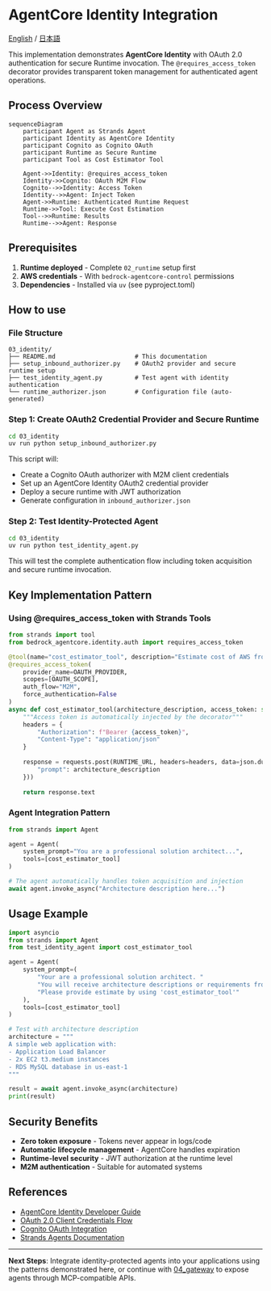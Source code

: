 # AgentCore Identity Integration

[English](README.md) / [日本語](README_ja.md)

This implementation demonstrates **AgentCore Identity** with OAuth 2.0 authentication for secure Runtime invocation. The `@requires_access_token` decorator provides transparent token management for authenticated agent operations.

## Process Overview

```mermaid
sequenceDiagram
    participant Agent as Strands Agent
    participant Identity as AgentCore Identity
    participant Cognito as Cognito OAuth
    participant Runtime as Secure Runtime
    participant Tool as Cost Estimator Tool

    Agent->>Identity: @requires_access_token
    Identity->>Cognito: OAuth M2M Flow
    Cognito-->>Identity: Access Token
    Identity-->>Agent: Inject Token
    Agent->>Runtime: Authenticated Runtime Request
    Runtime->>Tool: Execute Cost Estimation
    Tool-->>Runtime: Results
    Runtime-->>Agent: Response
```

## Prerequisites

1. **Runtime deployed** - Complete `02_runtime` setup first
2. **AWS credentials** - With `bedrock-agentcore-control` permissions
3. **Dependencies** - Installed via `uv` (see pyproject.toml)

## How to use

### File Structure

```
03_identity/
├── README.md                      # This documentation
├── setup_inbound_authorizer.py    # OAuth2 provider and secure runtime setup
├── test_identity_agent.py         # Test agent with identity authentication
└── runtime_authorizer.json        # Configuration file (auto-generated)
```

### Step 1: Create OAuth2 Credential Provider and Secure Runtime

```bash
cd 03_identity
uv run python setup_inbound_authorizer.py
```

This script will:
- Create a Cognito OAuth authorizer with M2M client credentials
- Set up an AgentCore Identity OAuth2 credential provider
- Deploy a secure runtime with JWT authorization
- Generate configuration in `inbound_authorizer.json`

### Step 2: Test Identity-Protected Agent

```bash
cd 03_identity
uv run python test_identity_agent.py
```

This will test the complete authentication flow including token acquisition and secure runtime invocation.

## Key Implementation Pattern

### Using @requires_access_token with Strands Tools

```python
from strands import tool
from bedrock_agentcore.identity.auth import requires_access_token

@tool(name="cost_estimator_tool", description="Estimate cost of AWS from architecture description")
@requires_access_token(
    provider_name=OAUTH_PROVIDER,
    scopes=[OAUTH_SCOPE],
    auth_flow="M2M",
    force_authentication=False
)
async def cost_estimator_tool(architecture_description, access_token: str) -> str:
    """Access token is automatically injected by the decorator"""
    headers = {
        "Authorization": f"Bearer {access_token}",
        "Content-Type": "application/json"
    }
    
    response = requests.post(RUNTIME_URL, headers=headers, data=json.dumps({
        "prompt": architecture_description
    }))
    
    return response.text
```

### Agent Integration Pattern

```python
from strands import Agent

agent = Agent(
    system_prompt="You are a professional solution architect...",
    tools=[cost_estimator_tool]
)

# The agent automatically handles token acquisition and injection
await agent.invoke_async("Architecture description here...")
```

## Usage Example

```python
import asyncio
from strands import Agent
from test_identity_agent import cost_estimator_tool

agent = Agent(
    system_prompt=(
        "Your are a professional solution architect. "
        "You will receive architecture descriptions or requirements from customers. "
        "Please provide estimate by using 'cost_estimator_tool'"
    ),
    tools=[cost_estimator_tool]
)

# Test with architecture description
architecture = """
A simple web application with:
- Application Load Balancer
- 2x EC2 t3.medium instances  
- RDS MySQL database in us-east-1
"""

result = await agent.invoke_async(architecture)
print(result)
```

## Security Benefits

- **Zero token exposure** - Tokens never appear in logs/code
- **Automatic lifecycle management** - AgentCore handles expiration
- **Runtime-level security** - JWT authorization at the runtime level
- **M2M authentication** - Suitable for automated systems

## References

- [AgentCore Identity Developer Guide](https://docs.aws.amazon.com/bedrock-agentcore/latest/devguide/identity.html)
- [OAuth 2.0 Client Credentials Flow](https://tools.ietf.org/html/rfc6749#section-4.4)
- [Cognito OAuth Integration](https://docs.aws.amazon.com/cognito/latest/developerguide/cognito-user-pools-app-integration.html)
- [Strands Agents Documentation](https://github.com/aws-samples/strands-agents)

---

**Next Steps**: Integrate identity-protected agents into your applications using the patterns demonstrated here, or continue with [04_gateway](../04_gateway/README.md) to expose agents through MCP-compatible APIs.
